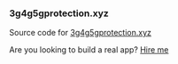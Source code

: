 ### 3g4g5gprotection.xyz

Source code for [3g4g5gprotection.xyz](http://3g4g5gprotection.xyz)

Are you looking to build a real app? [Hire me](https://www.specian.co.uk)
